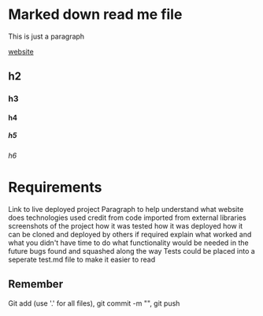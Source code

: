 # Marked down read me file

This is just a paragraph

[website](https://en.wikipedia.org/wiki/Main_Page)


## h2

### h3

#### h4

##### h5

###### h6

# Requirements

Link to live deployed project
Paragraph to help understand what website does
technologies used
credit from code imported from external libraries
screenshots of the project
how it was tested
how it was deployed
how it can be cloned and deployed by others if required
explain what worked and what you didn't have time to do
what functionality would be needed in the future
bugs found and squashed along the way
Tests could be placed into a seperate test.md file to make it easier to read

## Remember

Git add (use '.' for all files), git commit -m "", git push
